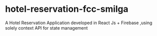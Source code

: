 # hotel-reservation-fcc-smilga
A Hotel Reservation Application developed in React Js + Firebase ,using solely context API for state management
